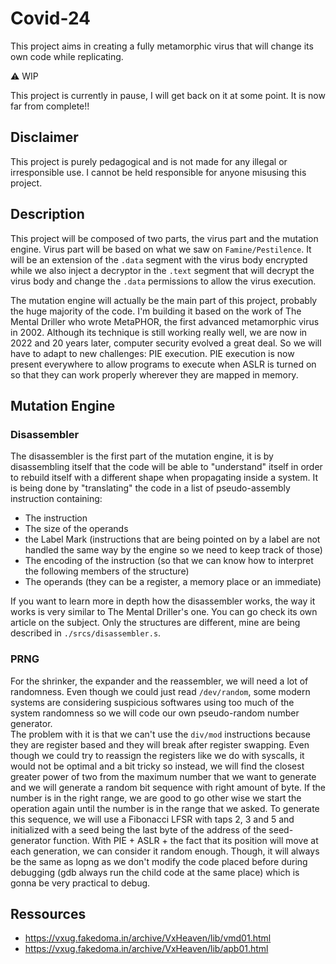 # Covid-24
This project aims in creating a fully metamorphic virus that will change its own code while replicating.

⚠️ WIP

This project is currently in pause, I will get back on it at some point. It is now far from complete!!

## Disclaimer

This project is purely pedagogical and is not made for any illegal or irresponsible use. I cannot be held responsible for anyone misusing this project.

## Description

This project will be composed of two parts, the virus part and the mutation engine. Virus part will be based on what we saw on `Famine/Pestilence`. It will be an extension of the `.data` segment with the virus body encrypted while we also inject a decryptor in the `.text` segment that will decrypt the virus body and change the `.data` permissions to allow the virus execution.

The mutation engine will actually be the main part of this project, probably the huge majority of the code. I'm building it based on the work of The Mental Driller who wrote MetaPHOR, the first advanced metamorphic virus in 2002. Although its technique is still working really well, we are now in 2022 and 20 years later, computer security evolved a great deal. So we will have to adapt to new challenges: PIE execution. PIE execution is now present everywhere to allow programs to execute when ASLR is turned on so that they can work properly wherever they are mapped in memory.

## Mutation Engine

### Disassembler

The disassembler is the first part of the mutation engine, it is by disassembling itself that the code will be able to "understand" itself in order to rebuild itself with a different shape when propagating inside a system. It is being done by "translating" the code in a list of pseudo-assembly instruction containing:
- The instruction
- The size of the operands
- the Label Mark (instructions that are being pointed on by a label are not handled the same way by the engine so we need to keep track of those)
- The encoding of the instruction (so that we can know how to interpret the following members of the structure)
- The operands (they can be a register, a memory place or an immediate)

If you want to learn more in depth how the disassembler works, the way it works is very similar to The Mental Driller's one. You can go check its own article on the subject. Only the structures are different, mine are being described in `./srcs/disassembler.s`.

### PRNG

For the shrinker, the expander and the reassembler, we will need a lot of randomness. Even though we could just read `/dev/random`, some modern systems are considering suspicious softwares using too much of the system randomness so we will code our own pseudo-random number generator.<br/>
The problem with it is that we can't use the `div/mod` instructions because they are register based and they will break after register swapping. Even though we could try to reassign the registers like we do with syscalls, it would not be optimal and a bit tricky so instead, we will find the closest greater power of two from the maximum number that we want to generate and we will generate a random bit sequence with right amount of byte. If the number is in the right range, we are good to go other wise we start the operation again until the number is in the range that we asked.
To generate this sequence, we will use a Fibonacci LFSR with taps 2, 3 and 5 and initialized with a seed being the last byte of the address of the seed-generator function. With PIE + ASLR + the fact that its position will move at each generation, we can consider it random enough. Though, it will always be the same as lopng as we don't modify the code placed before during debugging (gdb always run the child code at the same place) which is gonna be very practical to debug.

## Ressources

- https://vxug.fakedoma.in/archive/VxHeaven/lib/vmd01.html
- https://vxug.fakedoma.in/archive/VxHeaven/lib/apb01.html
